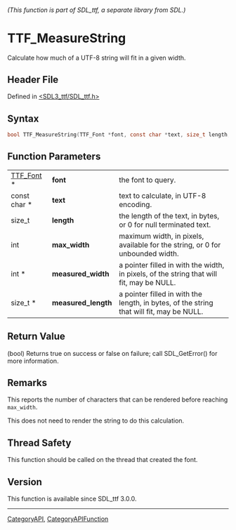 ###### (This function is part of SDL_ttf, a separate library from SDL.)
# TTF_MeasureString

Calculate how much of a UTF-8 string will fit in a given width.

## Header File

Defined in [<SDL3_ttf/SDL_ttf.h>](https://github.com/libsdl-org/SDL_ttf/blob/main/include/SDL3_ttf/SDL_ttf.h)

## Syntax

```c
bool TTF_MeasureString(TTF_Font *font, const char *text, size_t length, int max_width, int *measured_width, size_t *measured_length);
```

## Function Parameters

|                        |                     |                                                                                          |
| ---------------------- | ------------------- | ---------------------------------------------------------------------------------------- |
| [TTF_Font](TTF_Font) * | **font**            | the font to query.                                                                       |
| const char *           | **text**            | text to calculate, in UTF-8 encoding.                                                    |
| size_t                 | **length**          | the length of the text, in bytes, or 0 for null terminated text.                         |
| int                    | **max_width**       | maximum width, in pixels, available for the string, or 0 for unbounded width.            |
| int *                  | **measured_width**  | a pointer filled in with the width, in pixels, of the string that will fit, may be NULL. |
| size_t *               | **measured_length** | a pointer filled in with the length, in bytes, of the string that will fit, may be NULL. |

## Return Value

(bool) Returns true on success or false on failure; call SDL_GetError() for
more information.

## Remarks

This reports the number of characters that can be rendered before reaching
`max_width`.

This does not need to render the string to do this calculation.

## Thread Safety

This function should be called on the thread that created the font.

## Version

This function is available since SDL_ttf 3.0.0.

----
[CategoryAPI](CategoryAPI), [CategoryAPIFunction](CategoryAPIFunction)


